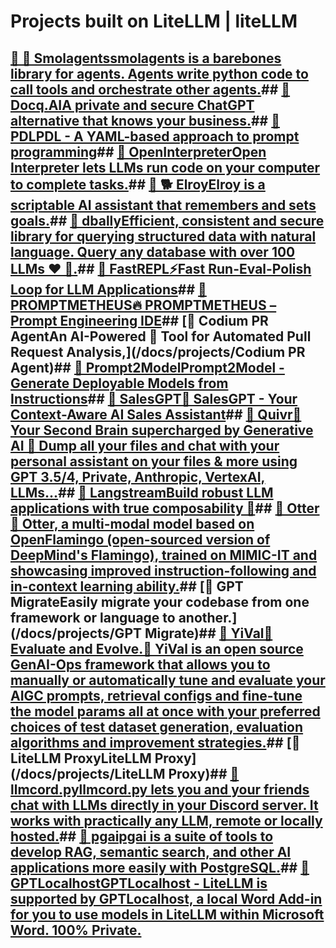 # Projects built on LiteLLM | liteLLM

## [📄️ 🤗 Smolagentssmolagents is a barebones library for agents. Agents write python code to call tools and orchestrate other agents.](/docs/projects/smolagents)## [📄️ Docq.AIA private and secure ChatGPT alternative that knows your business.](/docs/projects/Docq.AI)## [📄️ PDLPDL - A YAML-based approach to prompt programming](/docs/projects/PDL)## [📄️ OpenInterpreterOpen Interpreter lets LLMs run code on your computer to complete tasks.](/docs/projects/OpenInterpreter)## [📄️ 🐕 ElroyElroy is a scriptable AI assistant that remembers and sets goals.](/docs/projects/Elroy)## [📄️ dballyEfficient, consistent and secure library for querying structured data with natural language. Query any database with over 100 LLMs ❤️ 🚅.](/docs/projects/dbally)## [📄️ FastREPL⚡Fast Run-Eval-Polish Loop for LLM Applications](/docs/projects/FastREPL)## [📄️ PROMPTMETHEUS🔥 PROMPTMETHEUS – Prompt Engineering IDE](/docs/projects/PROMPTMETHEUS)## [📄️ Codium PR AgentAn AI-Powered 🤖 Tool for Automated Pull Request Analysis,](/docs/projects/Codium PR Agent)## [📄️ Prompt2ModelPrompt2Model - Generate Deployable Models from Instructions](/docs/projects/Prompt2Model)## [📄️ SalesGPT🤖 SalesGPT - Your Context-Aware AI Sales Assistant](/docs/projects/SalesGPT)## [📄️ Quivr🧠 Your Second Brain supercharged by Generative AI 🧠 Dump all your files and chat with your personal assistant on your files & more using GPT 3.5/4, Private, Anthropic, VertexAI, LLMs...](/docs/projects/Quivr)## [📄️ LangstreamBuild robust LLM applications with true composability 🔗](/docs/projects/Langstream)## [📄️ Otter🦦 Otter, a multi-modal model based on OpenFlamingo (open-sourced version of DeepMind's Flamingo), trained on MIMIC-IT and showcasing improved instruction-following and in-context learning ability.](/docs/projects/Otter)## [📄️ GPT MigrateEasily migrate your codebase from one framework or language to another.](/docs/projects/GPT Migrate)## [📄️ YiVal🚀 Evaluate and Evolve.🚀 YiVal is an open source GenAI-Ops framework that allows you to manually or automatically tune and evaluate your AIGC prompts, retrieval configs and fine-tune the model params all at once with your preferred choices of test dataset generation, evaluation algorithms and improvement strategies.](/docs/projects/YiVal)## [📄️ LiteLLM ProxyLiteLLM Proxy](/docs/projects/LiteLLM Proxy)## [📄️ llmcord.pyllmcord.py lets you and your friends chat with LLMs directly in your Discord server. It works with practically any LLM, remote or locally hosted.](/docs/projects/llm_cord)## [📄️ pgaipgai is a suite of tools to develop RAG, semantic search, and other AI applications more easily with PostgreSQL.](/docs/projects/pgai)## [📄️ GPTLocalhostGPTLocalhost - LiteLLM is supported by GPTLocalhost, a local Word Add-in for you to use models in LiteLLM within Microsoft Word. 100% Private.](/docs/projects/GPTLocalhost)